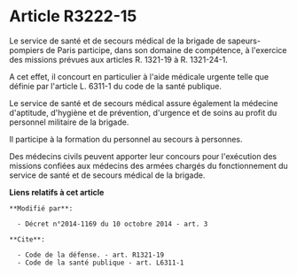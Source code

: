 # Article R3222-15

Le service de santé et de secours médical de la brigade de sapeurs-pompiers de Paris participe, dans son domaine de
compétence, à l'exercice des missions prévues aux articles R. 1321-19 à R. 1321-24-1. 

A cet effet, il concourt en particulier à l'aide médicale urgente telle que définie par l'article L. 6311-1 du code de la
santé publique. 

Le service de santé et de secours médical assure également la médecine d'aptitude, d'hygiène et de prévention, d'urgence et
de soins au profit du personnel militaire de la brigade. 

Il participe à la formation du personnel au secours à personnes. 

Des médecins civils peuvent apporter leur concours pour l'exécution des missions confiées aux médecins des armées chargés du
fonctionnement du service de santé et de secours médical de la brigade.

**Liens relatifs à cet article**

	**Modifié par**:

	  - Décret n°2014-1169 du 10 octobre 2014 - art. 3

	**Cite**:

	  - Code de la défense. - art. R1321-19
	  - Code de la santé publique - art. L6311-1
